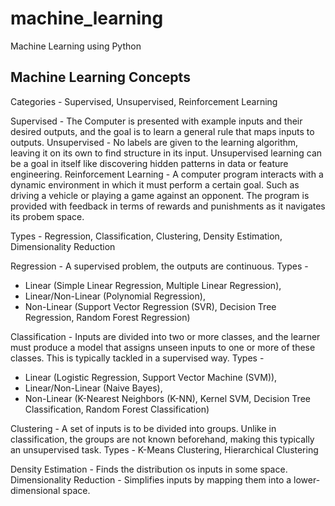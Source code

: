 # machine_learning
Machine Learning using Python


## Machine Learning Concepts

Categories - Supervised, Unsupervised, Reinforcement Learning

Supervised - The Computer is presented with example inputs and their desired outputs, and the goal is to learn a general rule that maps inputs to outputs.
Unsupervised - No labels are given to the learning algorithm, leaving it on its own to find structure in its input. Unsupervised learning can be a goal in itself like discovering hidden patterns in data or feature engineering.
Reinforcement Learning - A computer program interacts with a dynamic environment in which it must perform a certain goal. Such as driving a vehicle or playing a game against an opponent. The program is provided with feedback in terms of rewards and punishments as it navigates its probem space.

Types - Regression, Classification, Clustering, Density Estimation, Dimensionality Reduction

Regression - A supervised problem, the outputs are continuous.
Types - 
- Linear (Simple Linear Regression, Multiple Linear Regression), 
- Linear/Non-Linear (Polynomial Regression), 
- Non-Linear (Support Vector Regression (SVR), Decision Tree Regression, Random Forest Regression)

Classification - Inputs are divided into two or more classes, and the learner must produce a model that assigns unseen inputs to one or more of these classes. This is typically tackled in a supervised way.
Types - 
- Linear (Logistic Regression, Support Vector Machine (SVM)),
- Linear/Non-Linear (Naive Bayes),
- Non-Linear (K-Nearest Neighbors (K-NN), Kernel SVM, Decision Tree Classification, Random Forest Classification) 

Clustering - A set of inputs is to be divided into groups. Unlike in classification, the groups are not known beforehand, making this typically an unsupervised task.
Types - K-Means Clustering, Hierarchical Clustering

Density Estimation - Finds the distribution os inputs in some space.
Dimensionality Reduction - Simplifies inputs by mapping them into a lower-dimensional space.

